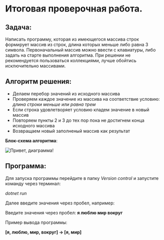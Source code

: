 # Итоговая проверочная работа.
## Задача:
Написать программу, которая из имеющегося массива строк формирует массив из строк, длина которых меньше либо равна 3 символа. Первоначальный массив можно ввести с клавиатуры, либо задать на старте выполнения алгоритма. При решении не рекомендуется пользоваться коллекциями, лучше обойтись исключительно массивами.

## Алгоритм решения:
* Делаем перебор значений из исходного массива
* Проверяем каждое значение из массива на соответствие условию: *длина строки меньше или равна трем*
* Если строка удовлетворяет условию кладем значение в новый массив
* Повторяем пункты 2 и 3 до тех пор пока не достигнем конца исходного массива
* Возвращаем новый заполненый массив как результат

**Блок-схема алгоритма**:



![Привет, диаграмма!](https://user-images.githubusercontent.com/121047794/214901337-aa395d82-86e6-455e-98e0-b53c9b54b63f.png)


## Программа:

Для запуска программы перейдите в папку *Version control* и запустите команду через терминал:

*dotnet run* 

Далее введите значения через пробел, например:

Введите значения через пробел: **я люблю мир вокруг**

Пример вывода программы:

**[я, люблю, мир, вокруг] -> [я, мир]**
